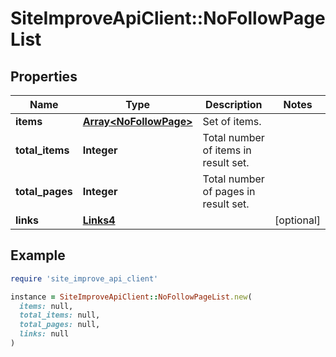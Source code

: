 # SiteImproveApiClient::NoFollowPageList

## Properties

| Name | Type | Description | Notes |
| ---- | ---- | ----------- | ----- |
| **items** | [**Array&lt;NoFollowPage&gt;**](NoFollowPage.md) | Set of items. |  |
| **total_items** | **Integer** | Total number of items in result set. |  |
| **total_pages** | **Integer** | Total number of pages in result set. |  |
| **links** | [**Links4**](Links4.md) |  | [optional] |

## Example

```ruby
require 'site_improve_api_client'

instance = SiteImproveApiClient::NoFollowPageList.new(
  items: null,
  total_items: null,
  total_pages: null,
  links: null
)
```

